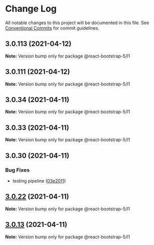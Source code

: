 # Change Log

All notable changes to this project will be documented in this file.
See [Conventional Commits](https://conventionalcommits.org) for commit guidelines.

## 3.0.113 (2021-04-12)

**Note:** Version bump only for package @react-bootstrap-5/l1

## 3.0.111 (2021-04-12)

**Note:** Version bump only for package @react-bootstrap-5/l1

## 3.0.34 (2021-04-11)

**Note:** Version bump only for package @react-bootstrap-5/l1

## 3.0.33 (2021-04-11)

**Note:** Version bump only for package @react-bootstrap-5/l1

## 3.0.30 (2021-04-11)

### Bug Fixes

- testing pipeline ([03e2011](https://github.com/appsparkler/my-storybooks/commit/03e2011ff209ade4e9d902a9ce9cb52e0786f82d))

## [3.0.22](https://github.com/appsparkler/my-storybooks/compare/v3.0.21...v3.0.22) (2021-04-11)

**Note:** Version bump only for package @react-bootstrap-5/l1

## [3.0.13](https://github.com/appsparkler/my-storybooks/compare/v3.0.12...v3.0.13) (2021-04-11)

**Note:** Version bump only for package @react-bootstrap-5/l1
